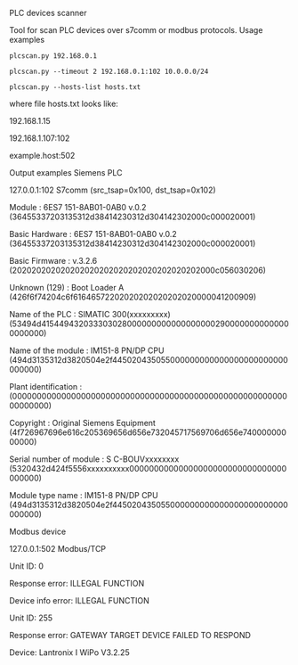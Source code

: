 PLC devices scanner

Tool for scan PLC devices over s7comm or modbus protocols.
Usage examples

    plcscan.py 192.168.0.1

    plcscan.py --timeout 2 192.168.0.1:102 10.0.0.0/24

    plcscan.py --hosts-list hosts.txt

where file hosts.txt looks like:

192.168.1.15

192.168.1.107:102

example.host:502

Output examples
Siemens PLC

127.0.0.1:102 S7comm (src_tsap=0x100, dst_tsap=0x102)

Module                   : 6ES7 151-8AB01-0AB0  v.0.2       (36455337203135312d38414230312d304142302000c000020001)

Basic Hardware           : 6ES7 151-8AB01-0AB0  v.0.2       (36455337203135312d38414230312d304142302000c000020001)

Basic Firmware           :                      v.3.2.6     (202020202020202020202020202020202020202000c056030206)

Unknown (129)            : Boot Loader           A          (426f6f74204c6f61646572202020202020202020000041200909)

Name of the PLC          : SIMATIC 300(xxxxxxxxx)       (53494d4154494320333030280000000000000000002900000000000000000000)

Name of the module       : IM151-8 PN/DP CPU                (494d3135312d3820504e2f445020435055000000000000000000000000000000)

Plant identification     :                                  (0000000000000000000000000000000000000000000000000000000000000000)

Copyright                : Original Siemens Equipment       (4f726967696e616c205369656d656e732045717569706d656e74000000000000)

Serial number of module  : S C-BOUVxxxxxxxx                 (5320432d424f5556xxxxxxxxxx00000000000000000000000000000000000000)

Module type name         : IM151-8 PN/DP CPU                (494d3135312d3820504e2f445020435055000000000000000000000000000000)

Modbus device

127.0.0.1:502 Modbus/TCP

Unit ID: 0

Response error: ILLEGAL FUNCTION

Device info error: ILLEGAL FUNCTION

Unit ID: 255

Response error: GATEWAY TARGET DEVICE FAILED TO RESPOND

Device: Lantronix I WiPo V3.2.25

